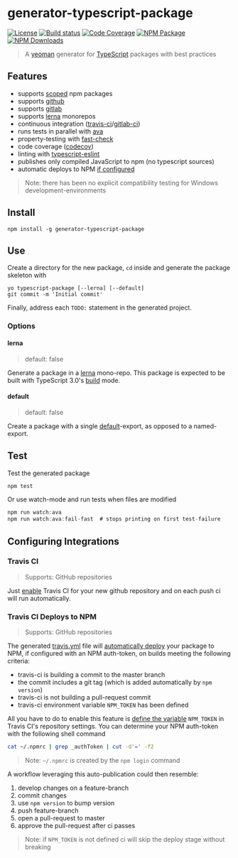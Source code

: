 # generator-typescript-package
[![License][]](https://opensource.org/licenses/ISC)
[![Build status][]](https://travis-ci.org/ericcrosson/generator-typescript-package)
[![Code Coverage][]](https://codecov.io/gh/ericcrosson/generator-typescript-package)
[![NPM Package][]](https://npmjs.org/package/generator-typescript-package)
[![NPM Downloads][]](https://www.npmjs.com/package/generator-typescript-package)

[License]: https://img.shields.io/badge/License-ISC-blue.svg
[Build status]: https://travis-ci.org/ericcrosson/generator-typescript-package.svg?branch=master
[Code Coverage]: https://codecov.io/gh/ericcrosson/generator-typescript-package/branch/master/graph/badge.svg
[NPM Package]: https://img.shields.io/npm/v/generator-typescript-package.svg
[NPM Downloads]: https://img.shields.io/npm/dt/generator-typescript-package.svg

> A [yeoman] generator for [TypeScript] packages with best practices

[yeoman]: https://github.com/yeoman
[TypeScript]: https://www.typescriptlang.org

## Features

- supports [scoped] npm packages
- supports [github]
- supports [gitlab]
- supports [lerna] monorepos
- continuous integration ([travis-ci]/[gitlab-ci])
- runs tests in parallel with [ava]
- property-testing with [fast-check]
- code coverage ([codecov])
- linting with [typescript-eslint]
- publishes only compiled JavaScript to npm (no typescript sources)
- automatic deploys to NPM [if configured]

> Note: there has been no explicit compatibility testing for Windows
> development-environments

[scoped]: https://docs.npmjs.com/about-scopes
[github]: https://github.com
[gitlab]: https://gitlab.com
[lerna]: https://github.com/lerna/lerna
[ava]: https://github.com/avajs/ava
[fast-check]: https://github.com/dubzzz/fast-check
[travis-ci]: https://travis-ci.org
[gitlab-ci]: https://docs.gitlab.com/ee/ci/
[codecov]: https://codecov.io
[typescript-eslint]: https://github.com/typescript-eslint/typescript-eslint
[if configured]: #Travis-CI-Deploys-to-NPM

## Install

``` shell
npm install -g generator-typescript-package
```

## Use

Create a directory for the new package, `cd` inside and generate the
package skeleton with

``` shell
yo typescript-package [--lerna] [--default]
git commit -m 'Initial commit'
```

Finally, address each `TODO:` statement in the generated project.

### Options

#### lerna

> default: false

Generate a package in a [lerna] mono-repo. This package is expected to
be built with TypeScript 3.0's [build] mode.

[lerna]: https://github.com/RyanCavanaugh/learn-a
[build]: https://devblogs.microsoft.com/typescript/announcing-typescript-3-0/

#### default

> default: false

Create a package with a single [default]-export, as opposed to a
named-export.

[default]: https://www.typescriptlang.org/docs/handbook/modules.html

## Test

Test the generated package

``` typescript
npm test
```

Or use watch-mode and run tests when files are modified

``` typescript
npm run watch:ava
npm run watch:ava:fail-fast  # stops printing on first test-failure
```

## Configuring Integrations

### Travis CI

> Supports: GitHub repositories

Just [enable] Travis CI for your new github repository and on each push
ci will run automatically.

[enable]: https://travis-ci.org/account/repositories

### Travis CI Deploys to NPM

> Supports: GitHub repositories

The generated [travis.yml] file will [automatically deploy] your package to NPM,
if configured with an NPM auth-token, on builds meeting the following criteria:

- travis-ci is building a commit to the master branch
- the commit includes a git tag (which is added automatically by `npm version`)
- travis-ci is not building a pull-request commit
- travis-ci environment variable `NPM_TOKEN` has been defined

All you have to do to enable this feature is [define the variable]
`NPM_TOKEN` in Travis CI's repository settings. You can determine
your NPM auth-token with the following shell command

```sh
cat ~/.npmrc | grep _authToken | cut -d'=' -f2
```

> Note: `~/.npmrc` is created by the `npm login` command

A workflow leveraging this auto-publication could then resemble:

1. develop changes on a feature-branch
2. commit changes
3. use `npm version` to bump version
4. push feature-branch
5. open a pull-request to master
6. approve the pull-request after ci passes

> Note: if `NPM_TOKEN` is not defined ci will skip the deploy stage without
> breaking

[travis.yml]: /generators/app/templates/dot_travis.yml
[define the variable]: https://docs.travis-ci.com/user/environment-variables/#defining-variables-in-repository-settings
[automatically deploy]: https://docs.travis-ci.com/user/deployment/npm/

<!--  LocalWords:  monorepos
 -->
